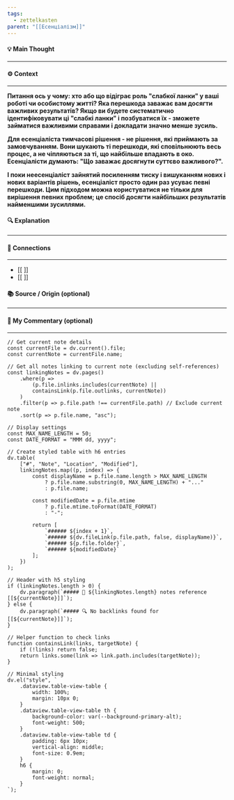 ```yaml
---
tags:
  - zettelkasten
parent: "[[Есенціалізм]]"
---
```

#### 💡 Main Thought  
---


#### ⚙ Context  
---
**Питання ось у чому: хто або що відіграє роль "слабкої ланки" у ваші роботі чи особистому житті? Яка перешкода заважає вам досягти важливих результатів? Якщо ви будете систематично ідентифіковувати ці "слабкі ланки" і позбуватися їх - зможете займатися важливими справами і докладати значно менше зусиль.**

**Для есенціаліста тимчасові рішення - не рішення, які приймають за замовчуванням. Вони шукають ті перешкоди, які сповільнюють весь процес, а не чіпляються за ті, що найбільше впадають в око. Есенціалісти думають: "Що заважає досягнути суттєво важливого?".**

**І поки неесенціаліст зайнятий посиленням тиску і вишуканням нових і нових варіантів рішень, есенціаліст просто один раз усуває певні перешкоди. Цим підходом можна користуватися не тільки для вирішення певних проблем; це спосіб досягти найбільших результатів найменшими зусиллями.**


#### 🔍 Explanation  
---


#### 🧱 Connections  
---
- [[ ]]  
- [[ ]]


#### 📚 Source / Origin (optional)  
---


#### 🧠 My Commentary (optional)  
---


```dataviewjs
// Get current note details
const currentFile = dv.current().file;
const currentNote = currentFile.name;

// Get all notes linking to current note (excluding self-references)
const linkingNotes = dv.pages()
    .where(p => 
        (p.file.inlinks.includes(currentNote) || 
        containsLink(p.file.outlinks, currentNote))
    )
    .filter(p => p.file.path !== currentFile.path) // Exclude current note
    .sort(p => p.file.name, "asc");

// Display settings
const MAX_NAME_LENGTH = 50;
const DATE_FORMAT = "MMM dd, yyyy";

// Create styled table with h6 entries
dv.table(
    ["#", "Note", "Location", "Modified"],
    linkingNotes.map((p, index) => {
        const displayName = p.file.name.length > MAX_NAME_LENGTH
            ? p.file.name.substring(0, MAX_NAME_LENGTH) + "..." 
            : p.file.name;
        
        const modifiedDate = p.file.mtime 
            ? p.file.mtime.toFormat(DATE_FORMAT) 
            : "-";

        return [
            `###### ${index + 1}`,
            `###### ${dv.fileLink(p.file.path, false, displayName)}`,
            `###### ${p.file.folder}`,
            `###### ${modifiedDate}`
        ];
    })
);

// Header with h5 styling
if (linkingNotes.length > 0) {
    dv.paragraph(`##### 📌 ${linkingNotes.length} notes reference [[${currentNote}]]`);
} else {
    dv.paragraph(`##### 🔍 No backlinks found for [[${currentNote}]]`);
}

// Helper function to check links
function containsLink(links, targetNote) {
    if (!links) return false;
    return links.some(link => link.path.includes(targetNote));
}

// Minimal styling
dv.el("style", `
    .dataview.table-view-table {
        width: 100%;
        margin: 10px 0;
    }
    .dataview.table-view-table th {
        background-color: var(--background-primary-alt);
        font-weight: 500;
    }
    .dataview.table-view-table td {
        padding: 6px 10px;
        vertical-align: middle;
        font-size: 0.9em;
    }
    h6 {
        margin: 0;
        font-weight: normal;
    }
`);
```